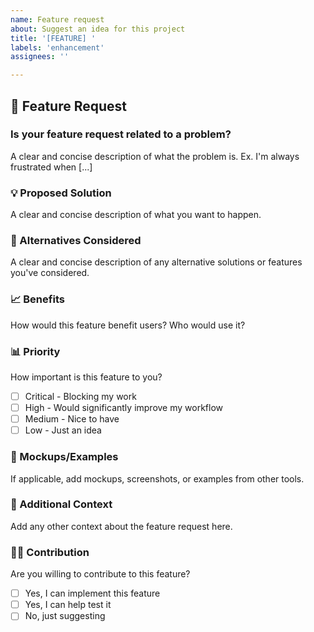 ```yaml
---
name: Feature request
about: Suggest an idea for this project
title: '[FEATURE] '
labels: 'enhancement'
assignees: ''

---
```


## 🚀 Feature Request

### Is your feature request related to a problem?
A clear and concise description of what the problem is. Ex. I'm always frustrated when [...]

### 💡 Proposed Solution
A clear and concise description of what you want to happen.

### 🔄 Alternatives Considered
A clear and concise description of any alternative solutions or features you've considered.

### 📈 Benefits
How would this feature benefit users? Who would use it?

### 📊 Priority
How important is this feature to you?
- [ ] Critical - Blocking my work
- [ ] High - Would significantly improve my workflow
- [ ] Medium - Nice to have
- [ ] Low - Just an idea

### 🎨 Mockups/Examples
If applicable, add mockups, screenshots, or examples from other tools.

### 📝 Additional Context
Add any other context about the feature request here.

### 👨‍💻 Contribution
Are you willing to contribute to this feature?
- [ ] Yes, I can implement this feature
- [ ] Yes, I can help test it
- [ ] No, just suggesting